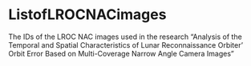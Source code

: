 # ListofLROCNACimages
The IDs of the LROC NAC images used in the research “Analysis of the Temporal and Spatial Characteristics of Lunar Reconnaissance Orbiter’ Orbit Error Based on Multi-Coverage Narrow Angle Camera Images”
